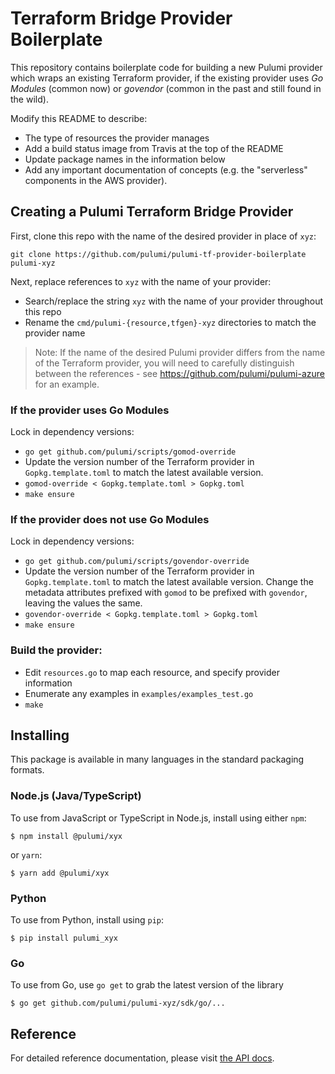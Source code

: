 # Terraform Bridge Provider Boilerplate

This repository contains boilerplate code for building a new Pulumi provider which wraps an existing
Terraform provider, if the existing provider uses _Go Modules_ (common now) or _govendor_ (common
in the past and still found in the wild).

Modify this README to describe:

- The type of resources the provider manages
- Add a build status image from Travis at the top of the README
- Update package names in the information below
- Add any important documentation of concepts (e.g. the "serverless" components in the AWS provider).

## Creating a Pulumi Terraform Bridge Provider

First, clone this repo with the name of the desired provider in place of `xyz`:

```
git clone https://github.com/pulumi/pulumi-tf-provider-boilerplate pulumi-xyz
```

Next, replace references to `xyz` with the name of your provider:
- Search/replace the string `xyz` with the name of your provider throughout this repo
- Rename the `cmd/pulumi-{resource,tfgen}-xyz` directories to match the provider name

> Note: If the name of the desired Pulumi provider differs from the name of the Terraform provider, you will need to carefully distinguish between the references - see https://github.com/pulumi/pulumi-azure for an example.

### If the provider uses Go Modules

Lock in dependency versions:

- `go get github.com/pulumi/scripts/gomod-override`
- Update the version number of the Terraform provider in `Gopkg.template.toml` to match the latest available version.
- `gomod-override < Gopkg.template.toml > Gopkg.toml`
- `make ensure`

### If the provider does not use Go Modules

Lock in dependency versions:

- `go get github.com/pulumi/scripts/govendor-override`
- Update the version number of the Terraform provider in `Gopkg.template.toml` to match the latest available version. Change the
  metadata attributes prefixed with `gomod` to be prefixed with `govendor`, leaving the values the same.
- `govendor-override < Gopkg.template.toml > Gopkg.toml`
- `make ensure`

### Build the provider:

- Edit `resources.go` to map each resource, and specify provider information
- Enumerate any examples in `examples/examples_test.go`
- `make`

## Installing

This package is available in many languages in the standard packaging formats.

### Node.js (Java/TypeScript)

To use from JavaScript or TypeScript in Node.js, install using either `npm`:

    $ npm install @pulumi/xyx

or `yarn`:

    $ yarn add @pulumi/xyx

### Python

To use from Python, install using `pip`:

    $ pip install pulumi_xyx

### Go

To use from Go, use `go get` to grab the latest version of the library

    $ go get github.com/pulumi/pulumi-xyz/sdk/go/...

## Reference

For detailed reference documentation, please visit [the API docs][1].


[1]: https://pulumi.io/reference/pkg/nodejs/@pulumi/x/index.html
